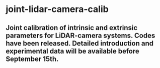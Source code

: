 # joint-lidar-camera-calib
## Joint calibration of intrinsic and extrinsic parameters for LiDAR-camera systems. Codes have been released. Detailed introduction and experimental data will be available before September 15th.
